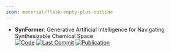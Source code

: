 ```yaml
---
icon: material/flask-empty-plus-outline
---
```


- **SynFormer**: Generative Artificial Intelligence for Navigating Synthesizable Chemical Space  
		[![Code](https://img.shields.io/github/stars/wenhao-gao/synformer?style=for-the-badge&logo=github)](https://github.com/wenhao-gao/synformer) [![Last Commit](https://img.shields.io/github/last-commit/wenhao-gao/synformer?style=for-the-badge&logo=github)](https://github.com/wenhao-gao/synformer) [![Publication](https://img.shields.io/badge/Publication-Citations:0-blue?style=for-the-badge&logo=bookstack)](https://doi.org/10.1021/acs.jcim.1c00746.s001) 
